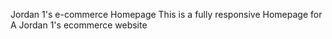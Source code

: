 Jordan 1's e-commerce Homepage
This is a fully responsive Homepage for A Jordan 1's ecommerce website
